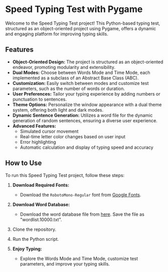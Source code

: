 # Speed Typing Test with Pygame

Welcome to the Speed Typing Test project! This Python-based typing test, structured as an object-oriented project using Pygame, offers a dynamic and engaging platform for improving typing skills.

## Features

- **Object-Oriented Design:** The project is structured as an object-oriented endeavor, promoting modularity and extensibility.
- **Dual Modes:** Choose between Words Mode and Time Mode, each implemented as a subclass of an Abstract Base Class (ABC).
- **Customization:** Easily switch between modes and customize test parameters, such as the number of words or duration.
- **User Preferences:** Tailor your typing experience by adding numbers or punctuation to sentences.
- **Theme Options:** Personalize the window appearance with a dual theme system, offering both light and dark modes.
- **Dynamic Sentence Generation:** Utilizes a word file for the dynamic generation of random sentences, ensuring a diverse user experience.
- **Advanced Features:**
  - Simulated cursor movement
  - Real-time letter color changes based on user input
  - Error highlighting
  - Automatic calculation and display of typing speed and accuracy

## How to Use

To run this Speed Typing Test project, follow these steps:

1. **Download Required Fonts:**
   - Download the `RobotoMono-Regular` font from [Google Fonts](https://fonts.google.com/specimen/IBM+Plex+Mono?query=mono).

2. **Download Word Database:**
   - Download the word database file from [here](https://www.mit.edu/~ecprice/wordlist.10000). Save the file as "wordlist.10000.txt".

3. Clone the repository.
4. Run the Python script. 
5. **Enjoy Typing:**
   - Explore the Words Mode and Time Mode, customize test parameters, and improve your typing skills.
